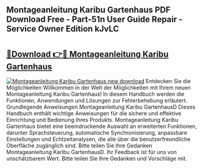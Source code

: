 ## Montageanleitung Karibu Gartenhaus PDF Download Free - Part-51n User Guide Repair - Service Owner Edition kJvLC

# <h2><a href="http://df83ue.blite.top/?on=Montageanleitung+Karibu+Gartenhaus">🔗Download 👉🔴 Montageanleitung Karibu Gartenhaus</a></h2>

[![Montageanleitung Karibu Gartenhaus new download](https://i.imgur.com/lujVjoI.png)](http://df83ue.blite.top/?on=Montageanleitung+Karibu+Gartenhaus)
Entdecken Sie die Möglichkeiten Willkommen in der Welt der Möglichkeiten mit Ihrem neuen Montageanleitung Karibu Gartenhaus! In diesem Handbuch werden die Funktionen, Anwendungen und Lösungen zur Fehlerbehebung erläutert. Grundlegende Anweisungen Montageanleitung Karibu GartenhausD Dieses Handbuch enthält wichtige Anweisungen für die sichere und effektive Einrichtung und Bedienung Ihres Produkts. Montageanleitung Karibu Gartenhaus bietet eine beeindruckende Auswahl an erweiterten Funktionen, darunter Sprachsteuerung, automatische Synchronisierung, anpassbare Einstellungen und Echtzeitanalysen, die alle über die benutzerfreundliche Oberfläche zugänglich sind. Bitte teilen Sie Ihre Gedanken Montageanleitung Karibu GartenhausD. Ihr Feedback ist für uns von unschätzbarem Wert. Bitte teilen Sie Ihre Gedanken und Vorschläge mit.
